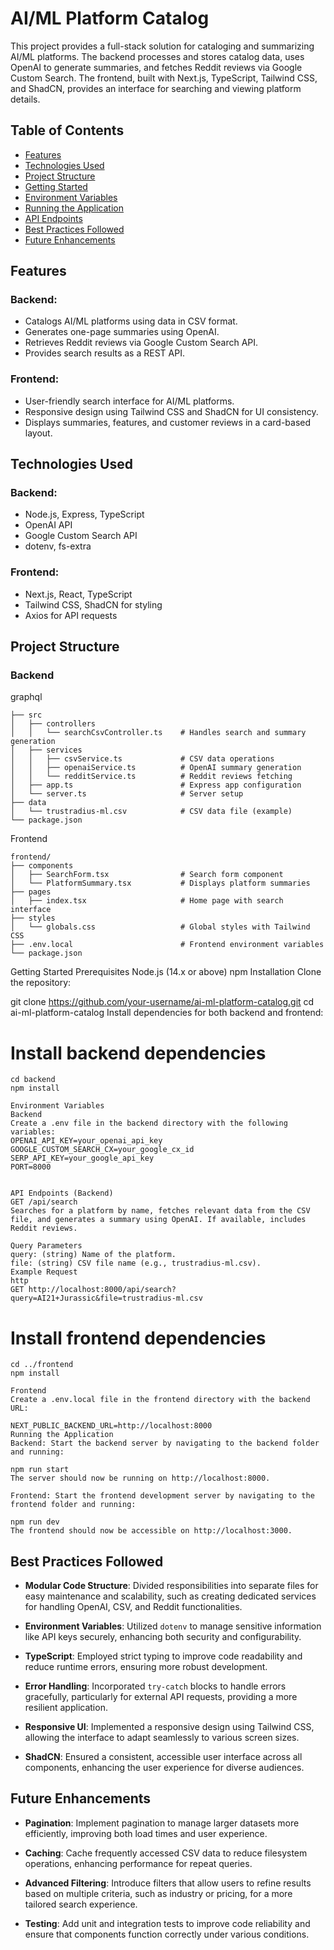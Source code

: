 # AI/ML Platform Catalog

This project provides a full-stack solution for cataloging and summarizing AI/ML platforms. The backend processes and stores catalog data, uses OpenAI to generate summaries, and fetches Reddit reviews via Google Custom Search. The frontend, built with Next.js, TypeScript, Tailwind CSS, and ShadCN, provides an interface for searching and viewing platform details.

## Table of Contents

- [Features](#features)
- [Technologies Used](#technologies-used)
- [Project Structure](#project-structure)
- [Getting Started](#getting-started)
- [Environment Variables](#environment-variables)
- [Running the Application](#running-the-application)
- [API Endpoints](#api-endpoints)
- [Best Practices Followed](#best-practices-followed)
- [Future Enhancements](#future-enhancements)

## Features

### Backend:
- Catalogs AI/ML platforms using data in CSV format.
- Generates one-page summaries using OpenAI.
- Retrieves Reddit reviews via Google Custom Search API.
- Provides search results as a REST API.

### Frontend:
- User-friendly search interface for AI/ML platforms.
- Responsive design using Tailwind CSS and ShadCN for UI consistency.
- Displays summaries, features, and customer reviews in a card-based layout.

## Technologies Used

### Backend:
- Node.js, Express, TypeScript
- OpenAI API
- Google Custom Search API
- dotenv, fs-extra

### Frontend:
- Next.js, React, TypeScript
- Tailwind CSS, ShadCN for styling
- Axios for API requests

## Project Structure

### Backend
graphql

```backend/
├── src
│   ├── controllers
│   │   └── searchCsvController.ts    # Handles search and summary generation
│   ├── services
│   │   ├── csvService.ts             # CSV data operations
│   │   ├── openaiService.ts          # OpenAI summary generation
│   │   └── redditService.ts          # Reddit reviews fetching
│   ├── app.ts                        # Express app configuration
│   └── server.ts                     # Server setup
├── data
│   └── trustradius-ml.csv            # CSV data file (example)
└── package.json

```

Frontend

```
frontend/
├── components
│   ├── SearchForm.tsx                # Search form component
│   └── PlatformSummary.tsx           # Displays platform summaries
├── pages
│   ├── index.tsx                     # Home page with search interface
├── styles
│   └── globals.css                   # Global styles with Tailwind CSS
├── .env.local                        # Frontend environment variables
└── package.json
```

Getting Started
Prerequisites
Node.js (14.x or above)
npm
Installation
Clone the repository:

git clone https://github.com/your-username/ai-ml-platform-catalog.git
cd ai-ml-platform-catalog
Install dependencies for both backend and frontend:

# Install backend dependencies
```
cd backend
npm install

Environment Variables
Backend
Create a .env file in the backend directory with the following variables:
OPENAI_API_KEY=your_openai_api_key
GOOGLE_CUSTOM_SEARCH_CX=your_google_cx_id
SERP_API_KEY=your_google_api_key
PORT=8000


API Endpoints (Backend)
GET /api/search
Searches for a platform by name, fetches relevant data from the CSV file, and generates a summary using OpenAI. If available, includes Reddit reviews.

Query Parameters
query: (string) Name of the platform.
file: (string) CSV file name (e.g., trustradius-ml.csv).
Example Request
http
GET http://localhost:8000/api/search?query=AI21+Jurassic&file=trustradius-ml.csv
```

# Install frontend dependencies
```
cd ../frontend
npm install

Frontend
Create a .env.local file in the frontend directory with the backend URL:

NEXT_PUBLIC_BACKEND_URL=http://localhost:8000
Running the Application
Backend: Start the backend server by navigating to the backend folder and running:

npm run start
The server should now be running on http://localhost:8000.

Frontend: Start the frontend development server by navigating to the frontend folder and running:

npm run dev
The frontend should now be accessible on http://localhost:3000.

```
## Best Practices Followed

- **Modular Code Structure**: Divided responsibilities into separate files for easy maintenance and scalability, such as creating dedicated services for handling OpenAI, CSV, and Reddit functionalities.

- **Environment Variables**: Utilized `dotenv` to manage sensitive information like API keys securely, enhancing both security and configurability.

- **TypeScript**: Employed strict typing to improve code readability and reduce runtime errors, ensuring more robust development.

- **Error Handling**: Incorporated `try-catch` blocks to handle errors gracefully, particularly for external API requests, providing a more resilient application.

- **Responsive UI**: Implemented a responsive design using Tailwind CSS, allowing the interface to adapt seamlessly to various screen sizes.

- **ShadCN**: Ensured a consistent, accessible user interface across all components, enhancing the user experience for diverse audiences.

## Future Enhancements

- **Pagination**: Implement pagination to manage larger datasets more efficiently, improving both load times and user experience.

- **Caching**: Cache frequently accessed CSV data to reduce filesystem operations, enhancing performance for repeat queries.

- **Advanced Filtering**: Introduce filters that allow users to refine results based on multiple criteria, such as industry or pricing, for a more tailored search experience.

- **Testing**: Add unit and integration tests to improve code reliability and ensure that components function correctly under various conditions.


